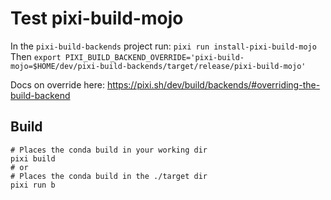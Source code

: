 # Test pixi-build-mojo

In the `pixi-build-backends` project run: `pixi run install-pixi-build-mojo`
Then `export PIXI_BUILD_BACKEND_OVERRIDE='pixi-build-mojo=$HOME/dev/pixi-build-backends/target/release/pixi-build-mojo'`

Docs on override here: https://pixi.sh/dev/build/backends/#overriding-the-build-backend

## Build

```
# Places the conda build in your working dir
pixi build
# or
# Places the conda build in the ./target dir
pixi run b
```
